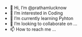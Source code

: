 - 👋 Hi, I’m @prathamlucknow
- 👀 I’m interested in Coding
- 🌱 I’m currently learning Pyhton
- 💞️ I’m looking to collaborate on ...
- 📫 How to reach me ...

<!---
prathamlucknow/prathamlucknow is a ✨ special ✨ repository because its `README.md` (this file) appears on your GitHub profile.
You can click the Preview link to take a look at your changes.
--->
